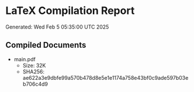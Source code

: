 # LaTeX Compilation Report
Generated: Wed Feb  5 05:35:00 UTC 2025
## Compiled Documents
- main.pdf
  - Size: 32K
  - SHA256: ae622a3e9dbfe99a570b478d8e5e1e1174a758e43bf0c9ade597b03eb706c4d9
